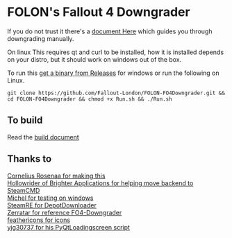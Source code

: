 # FOLON's Fallout 4 Downgrader

If you do not trust it there's a [document Here](./Manually.md) which guides you through downgrading manually.

On linux This requires qt and curl to be installed, how it is installed depends on your distro, but it should work on windows out of the box.

To run this [get a binary from Releases](https://github.com/Fallout-London/FOLON-FO4Downgrader/releases/latest) for windows or run the following on Linux.

```
git clone https://github.com/Fallout-London/FOLON-FO4Downgrader.git && cd FOLON-FO4Downgrader && chmod +x Run.sh && ./Run.sh
```

## To build
Read the [build document](./build.md)

## Thanks to
[Cornelius Rosenaa for making this](https://coffandro.github.io/)\
[Hollowrider of Brighter Applications for helping move backend to SteamCMD](https://github.com/Brighter-Applications)\
[Michel for testing on windows](https://www.linkedin.com/in/michellichand/)\
[SteamRE for DepotDownloader](https://github.com/SteamRE/DepotDownloader)\
[Zerratar for reference FO4-Downgrader](https://www.twitch.tv/zerratar)\
[feathericons for icons](https://feathericons.com/)\
[yjg30737 for his PyQtLoadingscreen script](https://github.com/yjg30737/pyqt-translucent-full-loading-screen-thread)
